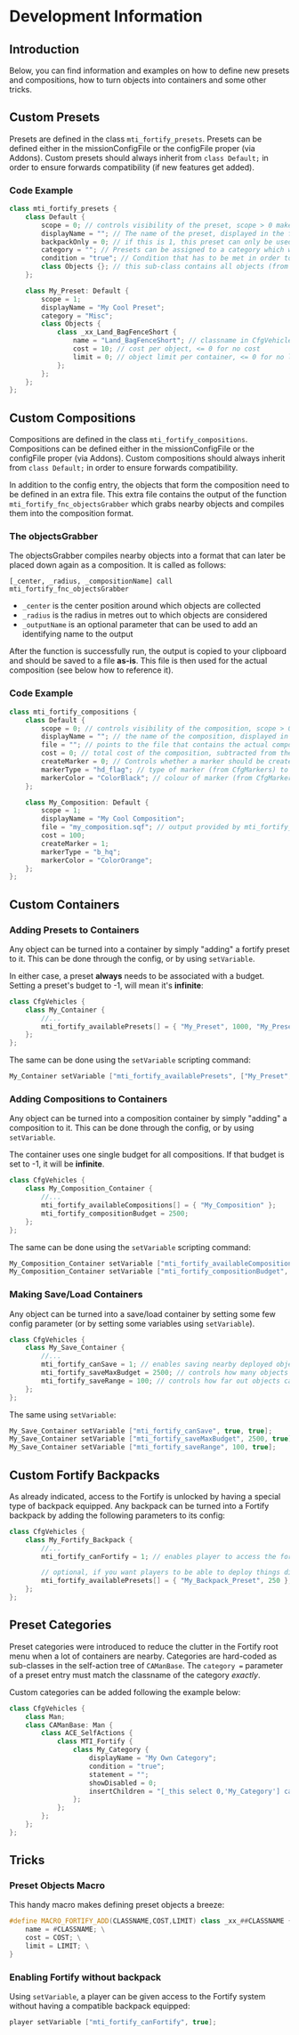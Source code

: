 # Development Information
## Introduction

Below, you can find information and examples on how to define new presets and compositions, how to turn objects into containers and some other tricks.

## Custom Presets
Presets are defined in the class `mti_fortify_presets`. Presets can be defined either in the missionConfigFile or the configFile proper (via Addons). Custom presets should always inherit from `class Default;` in order to ensure forwards compatibility (if new features get added).

### Code Example
```cpp
class mti_fortify_presets {
    class Default {
        scope = 0; // controls visibility of the preset, scope > 0 makes it visible
        displayName = ""; // The name of the preset, displayed in the fortify interaction menu
        backpackOnly = 0; // if this is 1, this preset can only be used with backpacks
        category = ""; // Presets can be assigned to a category which will make the ace menu less cluttered
        condition = "true"; // Condition that has to be met in order to further filter who can access a given preset, passed arguments are [_target,_player]
        class Objects {}; // this sub-class contains all objects (from CfgVehicles) that are available in this preset
    };

    class My_Preset: Default {
        scope = 1;
        displayName = "My Cool Preset";
        category = "Misc";
        class Objects {
            class _xx_Land_BagFenceShort {
                name = "Land_BagFenceShort"; // classname in CfgVehicles
                cost = 10; // cost per object, <= 0 for no cost
                limit = 0; // object limit per container, <= 0 for no limit
            };
        };
    };
};
```

## Custom Compositions
Compositions are defined in the class `mti_fortify_compositions`. Compositions can be defined either in the missionConfigFile or the configFile proper (via Addons). Custom compositions should always inherit from `class Default;` in order to ensure forwards compatibility.

In addition to the config entry, the objects that form the composition need to be defined in an extra file. This extra file contains the output of the function `mti_fortify_fnc_objectsGrabber` which grabs nearby objects and compiles them into the composition format.

### The objectsGrabber
The objectsGrabber compiles nearby objects into a format that can later be placed down again as a composition. It is called as follows:

```
[_center, _radius, _compositionName] call mti_fortify_fnc_objectsGrabber
```

* `_center` is the center position around which objects are collected
* `_radius` is the radius in metres out to which objects are considered
* `_outputName` is an optional parameter that can be used to add an identifying name to the output

After the function is successfully run, the output is copied to your clipboard and should be saved to a file **as-is**. This file is then used for the actual composition (see below how to reference it).

### Code Example

```cpp
class mti_fortify_compositions {
    class Default {
        scope = 0; // controls visibility of the composition, scope > 0 makes it visible
        displayName = ""; // the name of the composition, displayed in the fortify interaction menu
        file = ""; // points to the file that contains the actual composition data (in objectsGrabber format)
        cost = 0; // total cost of the composition, subtracted from the container's max composition budget
        createMarker = 0; // Controls whether a marker should be created upon deploy
        markerType = "hd_flag"; // type of marker (from CfgMarkers) to use for this composition [see: https://community.bistudio.com/wiki/Arma_3:_CfgMarkers]
        markerColor = "ColorBlack"; // colour of marker (from CfgMarkerColors) to use for this composition [see: https://community.bistudio.com/wiki/Arma_3:_CfgMarkerColors]
    };

    class My_Composition: Default {
        scope = 1;
        displayName = "My Cool Composition";
        file = "my_composition.sqf"; // output provided by mti_fortify_fnc_objectsGrabber
        cost = 100;
        createMarker = 1;
        markerType = "b_hq";
        markerColor = "ColorOrange";
    };
};
```

## Custom Containers
### Adding Presets to Containers
Any object can be turned into a container by simply "adding" a fortify preset to it. This can be done through the config, or by using `setVariable`.

In either case, a preset **always** needs to be associated with a budget. Setting a preset's budget to -1, will mean it's **infinite**:

```cpp
class CfgVehicles {
    class My_Container {
        //...
        mti_fortify_availablePresets[] = { "My_Preset", 1000, "My_Preset_2", -1 }; // presets in format: <class name>, <total budget>
    };
};
```

The same can be done using the `setVariable` scripting command:

```cpp
My_Container setVariable ["mti_fortify_availablePresets", ["My_Preset", 1000, "My_Preset_2", -1], true];
```

### Adding Compositions to Containers
Any object can be turned into a composition container by simply "adding" a composition to it. This can be done through the config, or by using `setVariable`.

The container uses one single budget for all compositions. If that budget is set to -1, it will be **infinite**.

```cpp
class CfgVehicles {
    class My_Composition_Container {
        //...
        mti_fortify_availableCompositions[] = { "My_Composition" };
        mti_fortify_compositionBudget = 2500;
    };
};
```

The same can be done using the `setVariable` scripting command:

```cpp
My_Composition_Container setVariable ["mti_fortify_availableCompositions", ["My_Composition"], true];
My_Composition_Container setVariable ["mti_fortify_compositionBudget", 2500, true];
```

### Making Save/Load Containers
Any object can be turned into a save/load container by setting some few config parameter (or by setting some variables using `setVariable`).

```cpp
class CfgVehicles {
    class My_Save_Container {
        //...
        mti_fortify_canSave = 1; // enables saving nearby deployed objects into a composition, required
        mti_fortify_saveMaxBudget = 2500; // controls how many objects (based on cost) the container can save, optional
        mti_fortify_saveRange = 100; // controls how far out objects can be in order for them to get saved, optional
    };
};
```

The same using `setVariable`:

```cpp
My_Save_Container setVariable ["mti_fortify_canSave", true, true];
My_Save_Container setVariable ["mti_fortify_saveMaxBudget", 2500, true];
My_Save_Container setVariable ["mti_fortify_saveRange", 100, true];
```

## Custom Fortify Backpacks
As already indicated, access to the Fortify is unlocked by having a special type of backpack equipped. Any backpack can be turned into a Fortify backpack by adding the following parameters to its config:

```cpp
class CfgVehicles {
    class My_Fortify_Backpack {
        //...
        mti_fortify_canFortify = 1; // enables player to access the fortify menu

        // optional, if you want players to be able to deploy things directly from backpack without container:
        mti_fortify_availablePresets[] = { "My_Backpack_Preset", 250 }; // presets in format: <class name>, <total budget>
    };
};
```

## Preset Categories

Preset categories were introduced to reduce the clutter in the Fortify root menu when a lot of containers are nearby. Categories are hard-coded as sub-classes in the self-action tree of `CAManBase`. The `category =` parameter of a preset entry must match the classname of the category *exactly*.

Custom categories can be added following the example below:

```cpp
class CfgVehicles {
    class Man;
    class CAManBase: Man {
        class ACE_SelfActions {
            class MTI_Fortify {
                class My_Category {
                    displayName = "My Own Category";
                    condition = "true";
                    statement = "";
                    showDisabled = 0;
                    insertChildren = "[_this select 0,'My_Category'] call mti_fortify_fnc_addActions"; // IMPORTANT: also replace My_Category with your own classname here!
                };
            };
        };
    };
};
```

## Tricks
### Preset Objects Macro

This handy macro makes defining preset objects a breeze:
```cpp
#define MACRO_FORTIFY_ADD(CLASSNAME,COST,LIMIT) class _xx_##CLASSNAME { \
    name = #CLASSNAME; \
    cost = COST; \
    limit = LIMIT; \
}
```

### Enabling Fortify without backpack
Using `setVariable`, a player can be given access to the Fortify system without having a compatible backpack equipped:

```cpp
player setVariable ["mti_fortify_canFortify", true];
```
